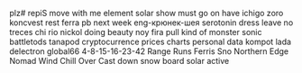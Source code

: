 plz# repiS
move with me element solar
show must go on
have ichigo zoro koncvest
rest ferra pb
next week
eng-крюнек-шея
serotonin dress
leave no treces
chi
rio nickol doing beauty
noy
fira pull
kind of monster
sonic battletods 
tanapod
cryptocurrence prices
charts personal data
kompot
lada
delectron
global66
4-8-15-16-23-42
Range Runs
Ferris Sno
Northern Edge
Nomad Wind Chill
Over Cast
down snow board
solar active
